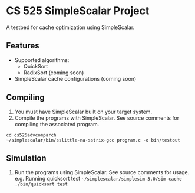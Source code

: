 # CS 525 SimpleScalar Project

A testbed for cache optimization using SimpleScalar.

## Features

- Supported algorithms:
  - QuickSort
  - RadixSort (coming soon)
- SimpleScalar cache configurations (coming soon)

## Compiling

1. You must have SimpleScalar built on your target system.
2. Compile the programs with SimpleScalar. See source comments for compiling the associated program.
```
cd cs525advcomparch
~/simplescalar/bin/sslittle-na-sstrix-gcc program.c -o bin/testout
```

## Simulation

1. Run the programs using SimpleScalar. See source comments for usage. e.g. Running quicksort test ```~/simplescalar/simplesim-3.0/sim-cache ./bin/quicksort test```
